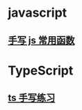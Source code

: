 # javascript
## [手写 js 常用函数](./handwritten-function/READEME.md)

# TypeScript
## [ts 手写练习](./ts/READEME.md)